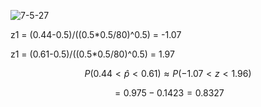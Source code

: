 ![7-5-27](https://github.com/user-attachments/assets/5ba37fba-845f-45c3-b5e9-9af38c456b37)

z1 = (0.44-0.5)/((0.5*0.5/80)^0.5) = -1.07

z1 = (0.61-0.5)/((0.5*0.5/80)^0.5) = 1.97

$$
P( 0.44 < \hat{p} < 0.61) \approx P( -1.07 < z < 1.96 ) 
$$

$$
= 0.975 - 0.1423 = 0.8327
$$
